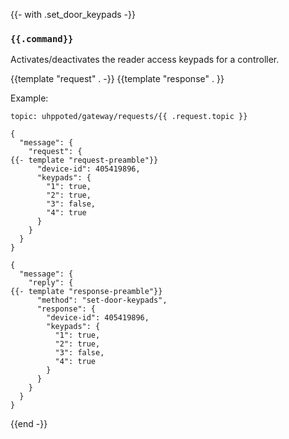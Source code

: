 {{- with .set_door_keypads -}}
### `{{.command}}`

Activates/deactivates the reader access keypads for a controller.

{{template "request"  . -}}
{{template "response" . }}

Example:
```
topic: uhppoted/gateway/requests/{{ .request.topic }}

{
  "message": {
    "request": {
{{- template "request-preamble"}}
      "device-id": 405419896,
      "keypads": {
        "1": true,
        "2": true,
        "3": false,
        "4": true
      }
    }
  }
}

{
  "message": {
    "reply": {
{{- template "response-preamble"}}
      "method": "set-door-keypads",
      "response": {
        "device-id": 405419896,
        "keypads": {
          "1": true,
          "2": true,
          "3": false,
          "4": true
        }
      }
    }
  }
}
```
{{end -}}


